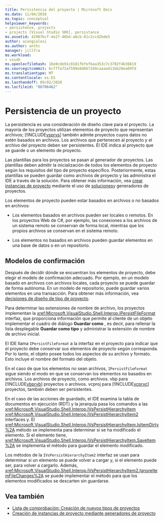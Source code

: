 ```yaml
---
title: Persistencia del proyecto | Microsoft Docs
ms.date: 11/04/2016
ms.topic: conceptual
helpviewer_keywords:
- persistence, projects
- projects [Visual Studio SDK], persistance
ms.assetid: 42907bcf-4e27-46bd-a8cb-01c2ccd2bde5
author: acangialosi
ms.author: anthc
manager: jillfra
ms.workload:
- vssdk
ms.openlocfilehash: 10a9cde91c0181fbfefbaa353c7c3702f4b36819
ms.sourcegitcommit: 6cfffa72af599a9d667249caaaa411bb28ea69fd
ms.translationtype: MT
ms.contentlocale: es-ES
ms.lasthandoff: 09/02/2020
ms.locfileid: "80706462"
---
```

# <a name="project-persistence"></a>Persistencia de un proyecto
La persistencia es una consideración de diseño clave para el proyecto. La mayoría de los proyectos utilizan elementos de proyecto que representan archivos; [!INCLUDE[vsprvs](../../code-quality/includes/vsprvs_md.md)] también admite proyectos cuyos datos no estén basados en archivos. Los archivos que pertenecen al proyecto y el archivo del proyecto deben ser persistentes. El IDE indica al proyecto que se guarde o un elemento de proyecto.

 Las plantillas para los proyectos se pasan al generador de proyectos. Las plantillas deben admitir la inicialización de todos los elementos de proyecto según los requisitos del tipo de proyecto específico. Posteriormente, estas plantillas se pueden guardar como archivos de proyecto y las administra el IDE a través de la solución. Para obtener más información, vea [crear instancias de proyecto](../../extensibility/internals/creating-project-instances-by-using-project-factories.md) mediante el uso de [soluciones](../../extensibility/internals/solutions-overview.md)y generadores de proyectos.

 Los elementos de proyecto pueden estar basados en archivos o no basados en archivos:

- Los elementos basados en archivos pueden ser locales o remotos. En los proyectos Web de C#, por ejemplo, las conexiones a los archivos de un sistema remoto se conservan de forma local, mientras que los propios archivos se conservan en el sistema remoto.

- Los elementos no basados en archivos pueden guardar elementos en una base de datos o en un repositorio.

## <a name="commit-models"></a>Modelos de confirmación
 Después de decidir dónde se encuentran los elementos de proyecto, debe elegir el modelo de confirmación adecuado. Por ejemplo, en un modelo basado en archivos con archivos locales, cada proyecto se puede guardar de forma autónoma. En un modelo de repositorio, puede guardar varios elementos en una transacción. Para obtener más información, vea [decisiones de diseño de tipo de proyecto](../../extensibility/internals/project-type-design-decisions.md).

 Para determinar las extensiones de nombre de archivo, los proyectos implementan la <xref:Microsoft.VisualStudio.Shell.Interop.IPersistFileFormat> interfaz, que proporciona información que permite al cliente de un objeto implementar el cuadro de diálogo **Guardar como** , es decir, para rellenar la lista desplegable **Guardar como tipo** y administrar la extensión de nombre de archivo inicial.

 El IDE llama `IPersistFileFormat` a la interfaz en el proyecto para indicar que el proyecto debe conservar sus elementos de proyecto según corresponda. Por lo tanto, el objeto posee todos los aspectos de su archivo y formato. Esto incluye el nombre del formato del objeto.

 En el caso de que los elementos no sean archivos, `IPersistFileFormat` sigue siendo el modo en que se conservan los elementos no basados en archivos. Los archivos de proyecto, como archivos. vbp para [!INCLUDE[vbprvb](../../code-quality/includes/vbprvb_md.md)] proyectos o archivos. vcproj para [!INCLUDE[vcprvc](../../code-quality/includes/vcprvc_md.md)] proyectos, también deben ser persistentes.

 En el caso de las acciones de guardado, el IDE examina la tabla de documentos en ejecución (RDT) y la jerarquía pasa los comandos a las <xref:Microsoft.VisualStudio.Shell.Interop.IVsPersistHierarchyItem> <xref:Microsoft.VisualStudio.Shell.Interop.IVsPersistHierarchyItem2> interfaces y. El <xref:Microsoft.VisualStudio.Shell.Interop.IVsPersistHierarchyItem.IsItemDirty%2A> método se implementa para determinar si se ha modificado el elemento. Si el elemento tiene, <xref:Microsoft.VisualStudio.Shell.Interop.IVsPersistHierarchyItem.SaveItem%2A> se implementa el método para guardar el elemento modificado.

 Los métodos de la `IVsPersistHierarchyItem2` interfaz se usan para determinar si un elemento se puede volver a cargar y, si el elemento puede ser, para volver a cargarlo. Además, <xref:Microsoft.VisualStudio.Shell.Interop.IVsPersistHierarchyItem2.IgnoreItemFileChanges%2A> se puede implementar el método para que los elementos modificados se descarten sin guardarse.

## <a name="see-also"></a>Vea también
- [Lista de comprobación: Creación de nuevos tipos de proyectos](../../extensibility/internals/checklist-creating-new-project-types.md)
- [Creación de instancias de proyecto mediante generadores de proyecto](../../extensibility/internals/creating-project-instances-by-using-project-factories.md)
